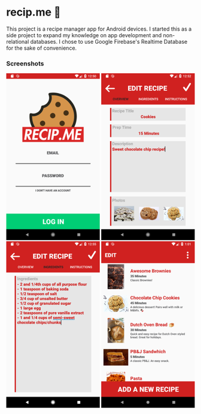 # recip.me 🍪
This project is a recipe manager app for Android devices.
I started this as a side project to expand my knowledge on app development and non-relational databases. I chose to use Google Firebase's Realtime Database for the sake of convenience. 

### Screenshots
<p align="center">
      <img src="https://raw.githubusercontent.com/nickryt/recip.me/master/screenshots/1.%20Welcome.png" width="250">
      <img src="https://raw.githubusercontent.com/nickryt/recip.me/master/screenshots/4.%20Add%20Recipe%20-%20Overview.png" width="250">
      <img src="https://raw.githubusercontent.com/nickryt/recip.me/master/screenshots/5.%20Add%20Recipe%20-%20Ingredients.png" width="250">
      <img src="https://raw.githubusercontent.com/nickryt/recip.me/master/screenshots/9.%20Full%20Recipe%20Book%20I.png" width="250">
</p>
